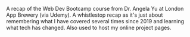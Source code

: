 A recap of the Web Dev Bootcamp course from Dr. Angela Yu at London App Brewery (via Udemy).  A whistlestop recap as it's just about remembering what I have covered several times since 2019 and learning what tech has changed.  Also used to host my online project pages.
